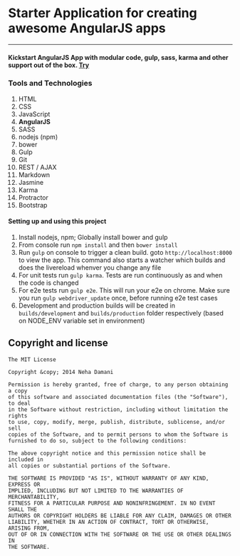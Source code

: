 # Starter Application for creating awesome AngularJS apps 
---
#### Kickstart AngularJS App with modular code, gulp, sass, karma and other support out of the box. [Try](http://sirajc.github.io/angularjs-starter)

### Tools and Technologies
1. HTML
1. CSS
1. JavaScript
1. __AngularJS__
1. SASS
1. nodejs (npm)
1. bower
1. Gulp
1. Git
1. REST / AJAX
1. Markdown
1. Jasmine
1. Karma
1. Protractor
1. Bootstrap


#### Setting up and using this project

1. Install nodejs, npm; Globally install bower and gulp
2. From console run `npm install` and then `bower install`
3. Run `gulp` on console to trigger a clean build. goto `http://localhost:8000` to view the app. This command also starts a watcher which builds and does the livereload whenver you change any file
4. For unit tests run `gulp karma`. Tests are run continuously as and when the code is changed
5. For e2e tests run `gulp e2e`. This will run your e2e on chrome. Make sure you run `gulp webdriver_update` once, before running e2e test cases
6. Development and production builds will be created in `builds/development` and `builds/production` folder respectively (based on NODE_ENV variable set in environment)

## Copyright and license

	The MIT License

	Copyright &copy; 2014 Neha Damani

	Permission is hereby granted, free of charge, to any person obtaining a copy
	of this software and associated documentation files (the "Software"), to deal
	in the Software without restriction, including without limitation the rights
	to use, copy, modify, merge, publish, distribute, sublicense, and/or sell
	copies of the Software, and to permit persons to whom the Software is
	furnished to do so, subject to the following conditions:

	The above copyright notice and this permission notice shall be included in
	all copies or substantial portions of the Software.

	THE SOFTWARE IS PROVIDED "AS IS", WITHOUT WARRANTY OF ANY KIND, EXPRESS OR
	IMPLIED, INCLUDING BUT NOT LIMITED TO THE WARRANTIES OF MERCHANTABILITY,
	FITNESS FOR A PARTICULAR PURPOSE AND NONINFRINGEMENT. IN NO EVENT SHALL THE
	AUTHORS OR COPYRIGHT HOLDERS BE LIABLE FOR ANY CLAIM, DAMAGES OR OTHER
	LIABILITY, WHETHER IN AN ACTION OF CONTRACT, TORT OR OTHERWISE, ARISING FROM,
	OUT OF OR IN CONNECTION WITH THE SOFTWARE OR THE USE OR OTHER DEALINGS IN
	THE SOFTWARE.
